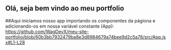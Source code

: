 ## Olá, seja bem vindo ao meu portfolio

##Aqui iniciamos nosso app importando os componentes da págiona e adicionando-os em nossa variável constante (App):
https://github.com/WagDevX/meu-site-portfolio/blob/60b3bb7932479ba8e3d8984679a74bee9d2c5a78/src/App.jsx#L1-L28
